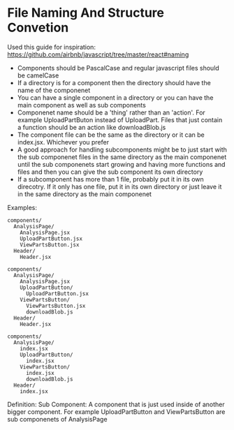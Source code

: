 # File Naming And Structure Convetion
Used this guide for inspiration:
https://github.com/airbnb/javascript/tree/master/react#naming


- Components should be PascalCase and regular javascript files should be camelCase
- If a directory is for a component then the directory should have the name of the componenet
- You can have a single component in a directory or you can have the main component as well as sub components
- Componenet name should be a 'thing' rather than an 'action'. For example UploadPartButon instead
  of UploadPart. Files that just contain a function should be an action like downloadBlob.js
- The component file can be the same as the directory or it can be index.jsx. Whichever you prefer
- A good approach for handling subcomponents might be to just start with the sub componenet files in
  the same directory as the main componenet until the sub componenets start growing and having more
  functions and files and then you can give the sub component its own directory
- If a subcomponent has more than 1 file, probably put it in its own direcotry. If it only has one
  file, put it in its own directory or just leave it in the same directory as the main componenet

Examples:

```
components/
  AnalysisPage/
    AnalysisPage.jsx
    UploadPartButton.jsx
    ViewPartsButton.jsx
  Header/
    Header.jsx
```

```
components/
  AnalysisPage/
    AnalysisPage.jsx
    UploadPartButton/
      UploadPartButton.jsx
    ViewPartsButton/
      ViewPartsButton.jsx
      downloadBlob.js
  Header/
    Header.jsx
```

```
components/
  AnalysisPage/
    index.jsx
    UploadPartButton/
      index.jsx
    ViewPartsButton/
      index.jsx
      downloadBlob.js
  Header/
    index.jsx
```


Definition:
Sub Component: A component that is just used inside of another bigger component. For example
UploadPartButton and ViewPartsButton are sub componenets of AnalysisPage

